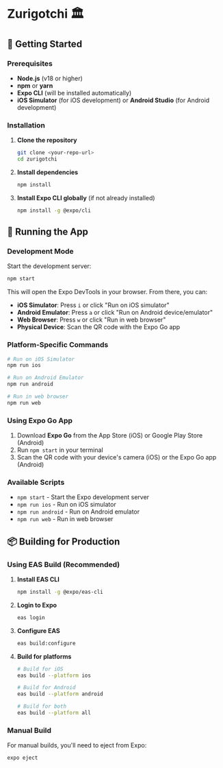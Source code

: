 # Zurigotchi 🏛️

## 🚀 Getting Started

### Prerequisites

- **Node.js** (v18 or higher)
- **npm** or **yarn**
- **Expo CLI** (will be installed automatically)
- **iOS Simulator** (for iOS development) or **Android Studio** (for Android development)

### Installation

1. **Clone the repository**
   ```bash
   git clone <your-repo-url>
   cd zurigotchi
   ```

2. **Install dependencies**
   ```bash
   npm install
   ```

3. **Install Expo CLI globally** (if not already installed)
   ```bash
   npm install -g @expo/cli
   ```

## 📱 Running the App

### Development Mode

Start the development server:
```bash
npm start
```

This will open the Expo DevTools in your browser. From there, you can:

- **iOS Simulator**: Press `i` or click "Run on iOS simulator"
- **Android Emulator**: Press `a` or click "Run on Android device/emulator"
- **Web Browser**: Press `w` or click "Run in web browser"
- **Physical Device**: Scan the QR code with the Expo Go app

### Platform-Specific Commands

```bash
# Run on iOS Simulator
npm run ios

# Run on Android Emulator
npm run android

# Run in web browser
npm run web
```

### Using Expo Go App

1. Download **Expo Go** from the App Store (iOS) or Google Play Store (Android)
2. Run `npm start` in your terminal
3. Scan the QR code with your device's camera (iOS) or the Expo Go app (Android)

### Available Scripts

- `npm start` - Start the Expo development server
- `npm run ios` - Run on iOS simulator
- `npm run android` - Run on Android emulator
- `npm run web` - Run in web browser

## 📦 Building for Production

### Using EAS Build (Recommended)

1. **Install EAS CLI**
   ```bash
   npm install -g @expo/eas-cli
   ```

2. **Login to Expo**
   ```bash
   eas login
   ```

3. **Configure EAS**
   ```bash
   eas build:configure
   ```

4. **Build for platforms**
   ```bash
   # Build for iOS
   eas build --platform ios
   
   # Build for Android
   eas build --platform android
   
   # Build for both
   eas build --platform all
   ```

### Manual Build

For manual builds, you'll need to eject from Expo:
```bash
expo eject
```

